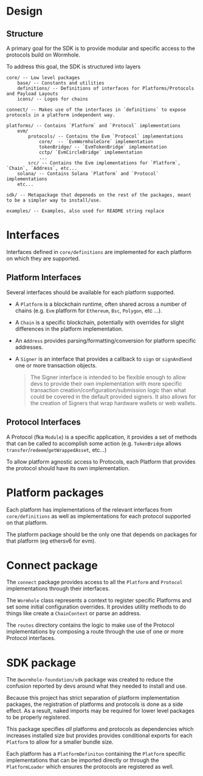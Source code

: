 # Design

## Structure

A primary goal for the SDK is to provide modular and specific access to the protocols build on Wormhole. 

To address this goal, the SDK is structured into layers
```
core/ -- Low level packages 
    base/ -- Constants and utilities
    definitions/ -- Definitions of interfaces for Platforms/Protocols and Payload Layouts
    icons/ -- Logos for chains

connect/ -- Makes use of the interfaces in `definitions` to expose protocols in a platform independent way. 

platforms/ -- Contains `Platform` and `Protocol` implementations
    evm/ 
        protocols/ -- Contains the Evm `Protocol` implementations
            core/  -- `EvmWormholeCore` implementation
            tokenBridge/ -- `EvmTokenBridge` implementation
            cctp/ `EvmCircleBridge` implementation
            ...
        src/ -- Contains the Evm implementations for `Platform`, `Chain`, `Address`, etc...
    solana/ -- Contains Solana `Platform` and `Protocol` implementations
    etc...

sdk/ -- Metapackage that depeneds on the rest of the packages, meant to be a simpler way to install/use.

examples/ -- Examples, also used for README string replace
```

# Interfaces

Interfaces defined in `core/definitions` are implemented for each platform on which they are supported. 

## Platform Interfaces 

Several interfaces should be available for each platform supported.

- A `Platform` is a blockchain runtime, often shared across a number of chains (e.g. `Evm` platform for `Ethereum`, `Bsc`, `Polygon`, etc ...). 

- A `Chain` is a specific blockchain, potentially with overrides for slight differences in the platform implementation. 

- An `Address` provides parsing/formatting/conversion for platform specific addresses. 

- A `Signer` is an interface that provides a callback to `sign` or `signAndSend` one or more transaction objects. 

    > The Signer interface is intended to be flexible enough to allow devs to provide their own implementation with more specific transaction creation/configuration/submission logic than what could be covered in the default provided signers. It also allows for the creation of Signers that wrap hardware wallets or web wallets.

## Protocol Interfaces

A Protocol (fka `Module`) is a specific application, it provides a set of methods that can be called to accomplish some action (e.g. `TokenBridge` allows `transfer`/`redeem`/`getWrappedAsset`, etc...)

To allow platform agnostic access to Protocols, each Platform that provides the protocol should have its own implementation. 

# Platform packages

Each platform has implementations of the relevant interfaces from `core/definitions` as well as implementations for each protocol supported on that platform.

The platform package should be the only one that depends on packages for that platform (eg ethersv6 for evm).

# Connect package

The `connect` package provides access to all the `Platform` and `Protocol` implementations through their interfaces. 

The `Wormhole` class represents a context to register specific Platforms and set some initial configuration overrides. It provides utility methods to do things like create a `ChainContext` or parse an address.

The `routes` directory contains the logic to make use of the Protocol implementations by composing a route through the use of one or more Protocol interfaces.

# SDK package

The `@wormhole-foundation/sdk` package was created to reduce the confusion reported by devs around what they needed to install and use. 

Because this project has strict separation of platform implementation packages, the registration of platforms and protocols is done as a side effect. As a result, naked imports may be required for lower level packages to be properly registered. 

This package specifies _all_ platforms and protocols as dependencies which increases installed size but provides provides conditional exports for each `Platform` to allow for a smaller bundle size.

Each platform has a `PlatformDefiniton` containing the `Platform` specific implementations that can be imported directly or through the `PlatformLoader` which ensures the protocols are registered as well.